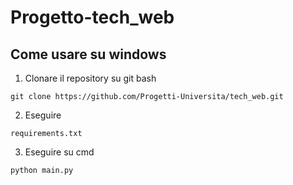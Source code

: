 # Progetto-tech_web
## Come usare su windows ##
1. Clonare il repository su git bash
```
git clone https://github.com/Progetti-Universita/tech_web.git
```
2. Eseguire
```
requirements.txt
```
3. Eseguire su cmd
```
python main.py
```
